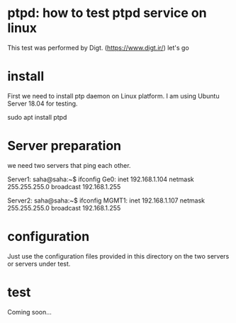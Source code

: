 # ptpd: how to test ptpd service on linux
This test was performed by Digt. (https://www.digt.ir/)
let's go

# install
First we need to install ptp daemon on Linux platform. I am using Ubuntu Server 18.04 for testing. 

sudo apt install ptpd 

# Server preparation
we need two servers that ping each other.

Server1:
saha@saha:~$ ifconfig
Ge0: inet 192.168.1.104  netmask 255.255.255.0  broadcast 192.168.1.255
        
Server2:
saha@saha:~$ ifconfig
MGMT1: inet 192.168.1.107  netmask 255.255.255.0  broadcast 192.168.1.255

# configuration
Just use the configuration files provided in this directory on the two servers or servers under test.

# test
Coming soon...
